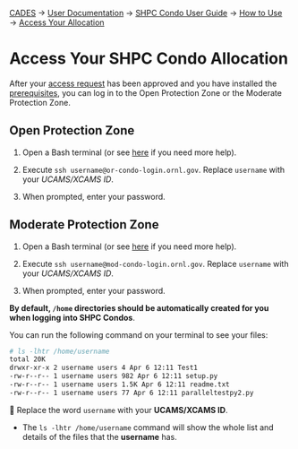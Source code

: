 [CADES](http://support.cades.ornl.gov/) → [User Documentation](../../README.md) → [SHPC Condo User Guide](../overview.md) → [How to Use](how-to-use.md) → [Access Your Allocation](access-shpc.md)

# Access Your SHPC Condo Allocation

After your [access request](request-access.md) has been approved and you have installed the [prerequisites](prerequisites.md), you can log in to the Open Protection Zone or the Moderate Protection Zone.

## Open Protection Zone

1. Open a Bash terminal (or see [here](prerequisites.md) if you need more help).

2. Execute `ssh username@or-condo-login.ornl.gov`. Replace `username` with your _UCAMS/XCAMS ID_.

3. When prompted, enter your password.

## Moderate Protection Zone

1. Open a Bash terminal (or see [here](prerequisites.md) if you need more help).

2. Execute `ssh username@mod-condo-login.ornl.gov`. Replace `username` with your _UCAMS/XCAMS ID_.

3. When prompted, enter your password.

**By default, `/home` directories should be automatically created for you when logging into SHPC Condos**.

You can run the following command on your terminal to see your files:

```bash
# ls -lhtr /home/username
total 20K
drwxr-xr-x 2 username users 4 Apr 6 12:11 Test1
-rw-r--r-- 1 username users 982 Apr 6 12:11 setup.py
-rw-r--r-- 1 username users 1.5K Apr 6 12:11 readme.txt
-rw-r--r-- 1 username users 77 Apr 6 12:11 paralleltestpy2.py
```

📝 Replace the word `username` with your **UCAMS/XCAMS ID**.

- The `ls -lhtr /home/username` command will show the whole list and details of the files that the **username** has.
